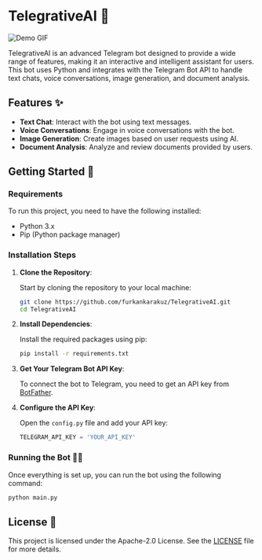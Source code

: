 
# TelegrativeAI 🤖
![Demo GIF](https://i.giphy.com/media/v1.Y2lkPTc5MGI3NjExZnpibnB3OWd2OWtvdm13cWl1NGFhaHQ3eDJvZnN1MHJ1a3I4NmFldyZlcD12MV9pbnRlcm5hbF9naWZfYnlfaWQmY3Q9Zw/JFz7YZA0vhiGlAYCSn/giphy.gif)


TelegrativeAI is an advanced Telegram bot designed to provide a wide range of features, making it an interactive and intelligent assistant for users. This bot uses Python and integrates with the Telegram Bot API to handle text chats, voice conversations, image generation, and document analysis. 

## Features ✨

- **Text Chat**: Interact with the bot using text messages.
- **Voice Conversations**: Engage in voice conversations with the bot.
- **Image Generation**: Create images based on user requests using AI.
- **Document Analysis**: Analyze and review documents provided by users.

## Getting Started 🚀

### Requirements

To run this project, you need to have the following installed:

- Python 3.x
- Pip (Python package manager)

### Installation Steps

1. **Clone the Repository**:

   Start by cloning the repository to your local machine:

   ```bash
   git clone https://github.com/furkankarakuz/TelegrativeAI.git
   cd TelegrativeAI
   ```

2. **Install Dependencies**:

   Install the required packages using pip:

   ```bash
   pip install -r requirements.txt
   ```

3. **Get Your Telegram Bot API Key**:

   To connect the bot to Telegram, you need to get an API key from [BotFather](https://core.telegram.org/bots#botfather).

4. **Configure the API Key**:

   Open the `config.py` file and add your API key:

   ```python
   TELEGRAM_API_KEY = 'YOUR_API_KEY'
   ```

### Running the Bot 🏃‍♂️

Once everything is set up, you can run the bot using the following command:

```bash
python main.py
```


## License 📝

This project is licensed under the Apache-2.0 License. See the [LICENSE](LICENSE) file for more details.
